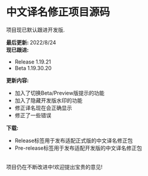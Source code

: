 # 中文译名修正项目源码

项目现已默认跟进开发版.

<b>最后更新: </b>2022/8/24<br>
<b>现已跟进:</b>
- Release 1.19.21
- Beta 1.19.30.20

<b>更新内容:</b>

- 加入了切换Beta/Preview版提示的功能
- 加入了隐藏开发版水印的功能
- 修正译名现在会正确显示
- 修正了一些错误

<b>下载:</b>
- Release标签用于发布适配正式版的中文译名修正包
- Pre-release标签用于发布适配开发版的中文译名修正包

<br>
项目仍在不断改进中!欢迎提出宝贵的意见!

